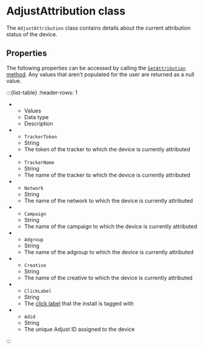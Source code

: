 # AdjustAttribution class

The `AdjustAttribution` class contains details about the current attribution status of the device.

## Properties

The following properties can be accessed by calling the [`GetAttribution` method](#windows-getattribution-invocation). Any values that aren't populated for the user are returned as a null value.

:::{list-table}
:header-rows: 1

-  -  Values
   -  Data type
   -  Description
-  -  `TrackerToken`
   -  String
   -  The token of the tracker to which the device is currently attributed
-  -  `TrackerName`
   -  String
   -  The name of the tracker to which the device is currently attributed
-  -  `Network`
   -  String
   -  The name of the network to which the device is currently attributed
-  -  `Campaign`
   -  String
   -  The name of the campaign to which the device is currently attributed
-  -  `Adgroup`
   -  String
   -  The name of the adgroup to which the device is currently attributed
-  -  `Creative`
   -  String
   -  The name of the creative to which the device is currently attributed
-  -  `ClickLabel`
   -  String
   -  The [click label](https://help.adjust.com/en/article/user-rewards) that the install is tagged with
-  -  `Adid`
   -  String
   -  The unique Adjust ID assigned to the device

:::
